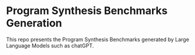 # Program Synthesis Benchmarks Generation

This repo presents the Program Synthesis Benchmarks generated by Large Language Models such as chatGPT.
